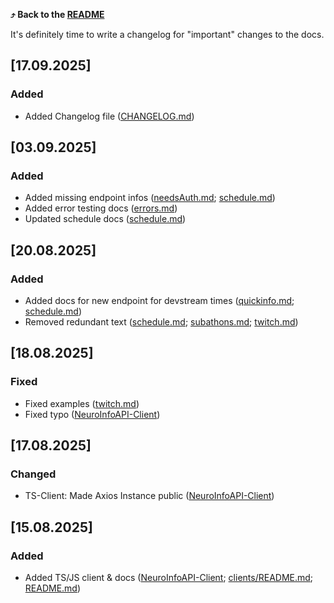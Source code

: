 **⤴️ Back to the [README](README.md)**

It's definitely time to write a changelog for "important" changes to the docs.

## [17.09.2025]

### Added

- Added Changelog file ([CHANGELOG.md](CHANGELOG.md))

## [03.09.2025]

### Added

- Added missing endpoint infos ([needsAuth.md](needsAuth.md); [schedule.md](schedule.md))
- Added error testing docs ([errors.md](errors.md))
- Updated schedule docs ([schedule.md](schedule.md))

## [20.08.2025]

### Added

- Added docs for new endpoint for devstream times ([quickinfo.md](quickinfo.md); [schedule.md](schedule.md))
- Removed redundant text ([schedule.md](schedule.md); [subathons.md](subathons.md); [twitch.md](twitch.md))

## [18.08.2025]

### Fixed

- Fixed examples ([twitch.md](twitch.md))
- Fixed typo ([NeuroInfoAPI-Client](clients/NeuroInfoAPI-Client.ts))

## [17.08.2025]

### Changed

- TS-Client: Made Axios Instance public ([NeuroInfoAPI-Client](clients/NeuroInfoAPI-Client.ts))

## [15.08.2025]

### Added

- Added TS/JS client & docs ([NeuroInfoAPI-Client](clients/NeuroInfoAPI-Client.ts); [clients/README.md](clients/README.md); [README.md](README.md))
